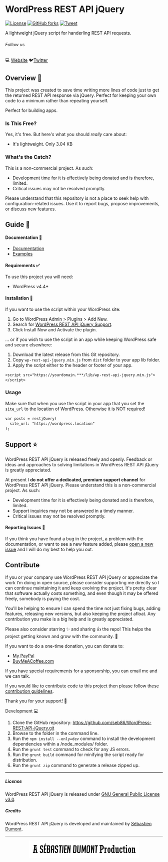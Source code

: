 # WordPress REST API jQuery

[![License](https://img.shields.io/badge/license-GPL--3.0%2B-red.svg)](https://github.com/seb86/WordPress-REST-API-jQuery/blob/master/LICENSE.md)
[![GitHub forks](https://img.shields.io/github/forks/seb86/WordPress-REST-API-jQuery.svg?style=flat)](https://github.com/seb86/WordPress-REST-API-jQuery/network)
[![Tweet](https://img.shields.io/twitter/url/http/shields.io.svg?style=social)](https://twitter.com/intent/tweet?text=RESTjQuery%20is%20a%20lightweight%20jQuery%20script%20for%20handling%20REST%20API%20requests%20from%20WordPress.%20—&url=https://restjquery.com&via=sebd86&hashtags=WordPress,RESTjQuery)

A lightweight jQuery script for handerling REST API requests.

###### Follow us
💻 [Website](https://restjquery.com) 🐦[Twitter](https://twitter.com/sebd86)


## Overview 🔔

This project was created to save time writing more lines of code just to get the returned REST API response via jQuery. Perfect for keeping your own code to a minimum rather than repeating yourself.

Perfect for building apps.

<!--If you need help with the script or want to join a community of developers who use the script you can join the Slack channel after paying a fee in your choice of currency. Simply visit [https://restjquery.com](https://restjquery.com) and select **"I would like some support"** and pay.

You will then be invited to the Slack team. Once you have created an account you can ask for help directly or talk with the rest of the community.

If you just want to show some appreciation for the project you can do that too.-->


### Is This Free?

Yes, it's free. But here's what you should _really_ care about:

* It's lightweight. Only 3.04 KB


### What's the Catch?

This is a non-commercial project. As such:

* Development time for it is effectively being donated and is therefore, limited.
* Critical issues may not be resolved promptly.

<!--If you:

* have a customization/integration requirement, or
* want to see another feature added, e.g. support for **eggs** or **donuts**,

...then I'd love to [hear from you](https://sebastiendumont.com/about/)!-->

Please understand that this repository is not a place to seek help with configuration-related issues. Use it to report bugs, propose improvements, or discuss new features.

## Guide 📘

#### Documentation 📖

* [Documentation](https://docs.restjquery.com/)
* [Examples](https://github.com/seb86/WordPress-REST-API-jQuery-Examples)


#### Requirements ✅

To use this project you will need:

* WordPress v4.4+


#### Installation 💽

If you want to use the script within your WordPress site:

1. Go to WordPress Admin > Plugins > Add New.
2. Search for [WordPress REST API jQuery Support](https://wordpress.org/plugins/wp-rest-api-jquery-support/).
3. Click Install Now and Activate the plugin.

... or if you wish to use the script in an app while keeping WordPress safe and secure elsewhere:

1. Download the latest release from this Git repository.
2. Copy `wp-rest-api-jquery.min.js` from `dist` folder to your app lib folder.
3. Apply the script either to the header or footer of your app.

```
<script src="https://yourdomain.***/lib/wp-rest-api-jquery.min.js"></script>
```


### Usage

Make sure that when you use the script in your app that you set the `site_url` to the location of WordPress. Otherwise it is NOT required!

```
var posts = restjQuery(
  site_url: "https://wordpress.location"
);
```


## Support ⭐

WordPress REST API jQuery is released freely and openly. Feedback or ideas and approaches to solving limitations in WordPress REST API jQuery is greatly appreciated.

At present I **do not offer a dedicated, premium support channel** for WordPress REST API jQuery. Please understand this is a non-commercial project. As such:

* Development time for it is effectively being donated and is therefore, limited.
* Support inquiries may not be answered in a timely manner.
* Critical issues may not be resolved promptly.

#### Reporting Issues 📝

If you think you have found a bug in the project, a problem with the documentation, or want to see a new feature added, please [open a new issue](https://github.com/seb86/WordPress-REST-API-jQuery/issues/new) and I will do my best to help you out.


## Contribute

If you or your company use WordPress REST API jQuery or appreciate the work I’m doing in open source, please consider supporting me directly so I can continue maintaining it and keep evolving the project. It's pretty clear that software actually costs something, and even though it may be offered freely, somebody is paying the cost.

You'll be helping to ensure I can spend the time not just fixing bugs, adding features, releasing new versions, but also keeping the project afloat. Any contribution you make is a big help and is greatly appreciated.

Please also consider starring ✨ and sharing 👍 the repo! This helps the project getting known and grow with the community. 🙏

If you want to do a one-time donation, you can donate to:
- [My PayPal](https://www.paypal.me/codebreaker)
- [BuyMeACoffee.com](https://www.buymeacoffee.com/sebastien)

<!--
Need to work on how to support monthly donations. Once I have figured it out, share details here.
-->
If you have special requirements for a sponsorship, you can email me and we can talk.

<!--
Uncomment this part once the project has a least one supporter.
[See all my amazing supports](#supporters) 🌟
-->

If you would like to contribute code to this project then please follow these [contribution guidelines](https://github.com/seb86/WordPress-REST-API-jQuery/blob/master/contributing.md).

Thank you for your support! 🙌


<!--## Supporters

> No supporters yet! 🔒-->


Development 💻

1. Clone the GitHub repository: https://github.com/seb86/WordPress-REST-API-jQuery.git
2. Browse to the folder in the command line.
3. Run the `npm install --only=dev` command to install the development dependencies within a /node_modules/ folder.
4. Run the `grunt test` command to check for any JS errors.
5. Run the `grunt build` command for minifying the script ready for distribution.
6. Run the `grunt zip` command to generate a release zipped up.


---


##### License

WordPress REST API jQuery is released under [GNU General Public License v3.0](http://www.gnu.org/licenses/gpl-3.0.html).


##### Credits

WordPress REST API jQuery is developed and maintained by [Sébastien Dumont](https://sebastiendumont.com/about/).

---

<p align="center">
	<img src="https://raw.githubusercontent.com/seb86/my-open-source-readme-template/master/a-sebastien-dumont-production.png" width="353">
</p>

